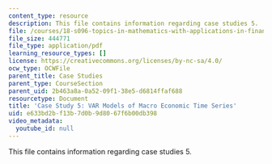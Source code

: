 ```yaml
---
content_type: resource
description: This file contains information regarding case studies 5.
file: /courses/18-s096-topics-in-mathematics-with-applications-in-finance-fall-2013/e633bd2bf13b7d0b9d8067f6b00db398_MIT18_S096F13_CaseStudy5.pdf
file_size: 444771
file_type: application/pdf
learning_resource_types: []
license: https://creativecommons.org/licenses/by-nc-sa/4.0/
ocw_type: OCWFile
parent_title: Case Studies
parent_type: CourseSection
parent_uid: 2b463a8a-0a52-09f1-38e5-d6814ffaf688
resourcetype: Document
title: 'Case Study 5: VAR Models of Macro Economic Time Series'
uid: e633bd2b-f13b-7d0b-9d80-67f6b00db398
video_metadata:
  youtube_id: null
---
```

This file contains information regarding case studies 5.